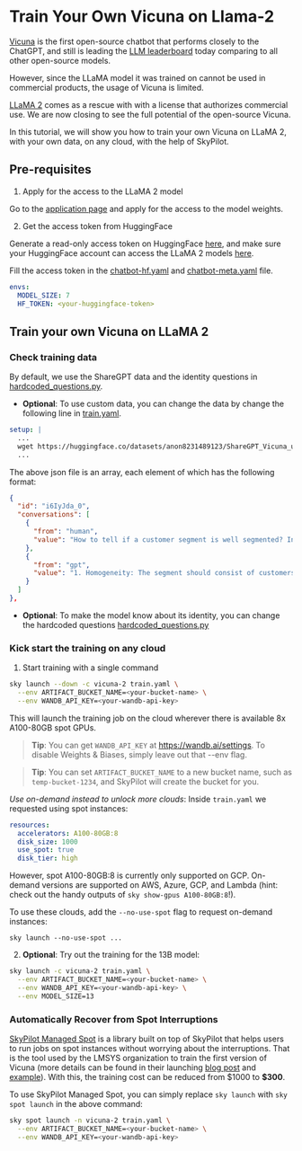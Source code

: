 # Train Your Own Vicuna on Llama-2

[Vicuna](https://lmsys.org/blog/2023-03-30-vicuna/) is the first open-source chatbot that performs closely to the ChatGPT, and still is leading the [LLM leaderboard](https://huggingface.co/spaces/lmsys/chatbot-arena-leaderboard) today comparing to all other open-source models.

However, since the LLaMA model it was trained on cannot be used in commercial products, the usage of Vicuna is limited.

[LLaMA 2](https://github.com/facebookresearch/llama/tree/main) comes as a rescue with with a license that authorizes commercial use. We are now closing to see the full potential of the open-source Vicuna.

In this tutorial, we will show you how to train your own Vicuna on LLaMA 2, with your own data, on any cloud, with the help of SkyPilot.

## Pre-requisites

1. Apply for the access to the LLaMA 2 model

Go to the [application page](https://ai.meta.com/resources/models-and-libraries/llama-downloads/) and apply for the access to the model weights.


2. Get the access token from HuggingFace

Generate a read-only access token on HuggingFace [here](https://huggingface.co/settings/token), and make sure your HuggingFace account can access the LLaMA 2 models [here](https://huggingface.co/meta-llama/Llama-2-7b-chat/tree/main).

Fill the access token in the [chatbot-hf.yaml](chatbot-hf.yaml) and [chatbot-meta.yaml](chatbot-meta.yaml) file.
```yaml
envs:
  MODEL_SIZE: 7
  HF_TOKEN: <your-huggingface-token>
```

## Train your own Vicuna on LLaMA 2


### Check training data

  By default, we use the ShareGPT data and the identity questions in [hardcoded_questions.py](./scripts/hardcoded_questions.py).

  * **Optional**: To use custom data, you can change the data by change the following line in [train.yaml](train.yaml).

  ```yaml
  setup: |
    ...
    wget https://huggingface.co/datasets/anon8231489123/ShareGPT_Vicuna_unfiltered/resolve/main/ShareGPT_V3_unfiltered_cleaned_split.json  -O $HOME/data/sharegpt.json
    ...
  ```

  The above json file is an array, each element of which has the following format:
  ```json
  {
    "id": "i6IyJda_0",
    "conversations": [
      {
        "from": "human",
        "value": "How to tell if a customer segment is well segmented? In 3 bullet points."
      },
      {
        "from": "gpt",
        "value": "1. Homogeneity: The segment should consist of customers who share similar characteristics and behaviors.\n2. Distinctiveness: The segment should be different from other segments in terms of their characteristics and behaviors.\n3. Stability: The segment should remain relatively stable over time and not change drastically. The characteristics and behaviors of customers within the segment should not change significantly."
      }
    ]
  },
  ```

  * **Optional**: To make the model know about its identity, you can change the hardcoded questions [hardcoded_questions.py](./scripts/hardcoded_questions.py)

### Kick start the training on any cloud

1. Start training with a single command

  ```bash
  sky launch --down -c vicuna-2 train.yaml \
    --env ARTIFACT_BUCKET_NAME=<your-bucket-name> \
    --env WANDB_API_KEY=<your-wandb-api-key>
  ```

This will launch the training job on the cloud wherever there is available 8x A100-80GB spot GPUs.

> **Tip**: You can get `WANDB_API_KEY` at https://wandb.ai/settings. To disable Weights & Biases, simply leave out that --env flag.

> **Tip**: You can set `ARTIFACT_BUCKET_NAME` to a new bucket name, such as `temp-bucket-1234`, and SkyPilot will create the bucket for you.

*Use on-demand instead to unlock more clouds*: Inside ``train.yaml`` we requested using spot instances:
```yaml
resources:
  accelerators: A100-80GB:8
  disk_size: 1000
  use_spot: true
  disk_tier: high
```
However, spot A100-80GB:8 is currently only supported on GCP. On-demand versions are supported on AWS, Azure, GCP, and Lambda (hint: check out the handy outputs of `sky show-gpus A100-80GB:8`!).

To use these clouds, add the `--no-use-spot` flag to request on-demand instances:
```console
sky launch --no-use-spot ...
```

2. **Optional**: Try out the training for the 13B model:

  ```bash
  sky launch -c vicuna-2 train.yaml \
    --env ARTIFACT_BUCKET_NAME=<your-bucket-name> \
    --env WANDB_API_KEY=<your-wandb-api-key> \
    --env MODEL_SIZE=13
  ```

### Automatically Recover from Spot Interruptions

[SkyPilot Managed Spot](https://skypilot.readthedocs.io/en/latest/examples/spot-jobs.html) is a library built on top of SkyPilot that helps users to run jobs on spot instances without worrying about the  interruptions. That is the tool used by the LMSYS organization to train the first version of Vicuna (more details can be found in their launching [blog post](https://lmsys.org/blog/2023-03-30-vicuna/) and [example](../vicuna)). With this, the training cost can be reduced from $1000 to **\$300**.

To use SkyPilot Managed Spot, you can simply replace `sky launch` with `sky spot launch` in the above command:

```bash
sky spot launch -n vicuna-2 train.yaml \
  --env ARTIFACT_BUCKET_NAME=<your-bucket-name> \
  --env WANDB_API_KEY=<your-wandb-api-key>
```


